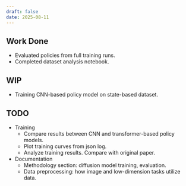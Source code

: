 ```yaml
---
draft: false
date: 2025-08-11
---
```


## Work Done

- Evaluated policies from full training runs.
- Completed dataset analysis notebook.

## WIP

- Training CNN-based policy model on state-based dataset.

## TODO

- Training
    - Compare results between CNN and transformer-based policy models.
    - Plot training curves from json log.
    - Analyze training results. Compare with original paper.
- Documentation
    - Methodology section: diffusion model training, evaluation.
    - Data preprocessing: how image and low-dimension tasks utilize data.
